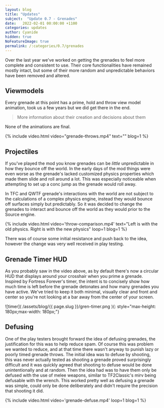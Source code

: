 ```yaml
---
layout: blog
title: "Updates"
subject:  "Update 0.7 - Grenades"
date:   2022-02-01 00:00:00 +1100
categories: updates
author: Cyanide
hidden: true
NoFeatureImage: true
permalink: /:categories/0.7/grenades 
---
```


Over the last year we've worked on getting the grenades to feel more complete and consistent to use. Their core functionalities have remained mostly intact, but some of their more random and unpredictable behaviors have been removed and altered.

## Viewmodels

Every grenade at this point has a prime, hold and throw view model animation, took us a few years but we did get there in the end. 

<blockquote>More information about their creation and decisions about them</blockquote>

None of the animations are final.

{% include video.html video="grenade-throws.mp4" text="" blog=1 %}

## Projectiles

If you've played the mod you know grenades can be *little* unpredictable in how they bounce off the world. In the early days of the mod things were even worse as the grenade's lacked customized physics properties which made them slide and roll around a lot. This was especially noticeable when attempting to set up a conc jump as the grenade would roll away.

In TFC and QWTF grenade's interactions with the world are not subject to the calculations of a complex physics engine, instead they would bounce off surfaces simply but predictably. So it was decided to change the grenades to interact and bounce off the world as they would prior to the Source engine.

{% include video.html video='throw-comparison.mp4' text="Left is with the old physics. Right is with the new physics" loop=1 blog=1 %}

There was of course some initial resistance and push back to the idea, however the change was very well received in play testing.

## Grenade Timer HUD

As you probably saw in the video above, as by default there's now a circular HUD that displays around your crosshair when you prime a grenade. Inspired by Fortress Forever's timer, the intent is to concisely show how much time is left before the grenade detonates and how many grenades you have active. We've tried to keep it both minimal, visually clear and front and center so you're not looking at a bar away from the center of your screen.

![timer]( /assets/blog/{{ page.slug }}/gren-timer.png ){: style="max-height: 180px;max-width: 180px;"}

## Defusing

One of the play testers brought forward the idea of defusing grenades, the justification for this was to help reduce spam. Of course this was problem we wanted to reduce, and at that time there wasn't anyway to punish lazy or poorly timed grenade throws. The initial idea was to defuse by shooting, this was never actually tested as shooting a grenade proved surprisingly difficult and it was quickly agreed that shooting to defuse would be done unintentionally and at random. Then the idea had was to have them only be defused with the use of melee weapons, similar to TF2Classic's mirv being defusable with the wrench. This worked pretty well as defusing a grenade was simple, could only be done deliberately and didn't require the precision that shooting it did.

{% include video.html video='grenade-defuse.mp4' loop=1 blog=1 %}